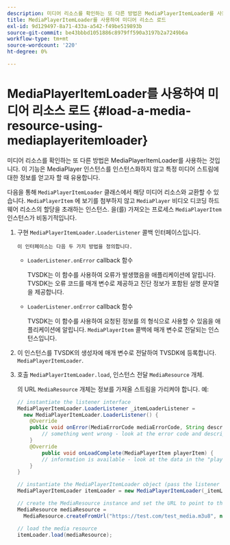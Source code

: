 ```yaml
---
description: 미디어 리소스를 확인하는 또 다른 방법은 MediaPlayerItemLoader를 사용하는 것입니다. 이 기능은 MediaPlayer 인스턴스를 인스턴스화하지 않고 특정 미디어 스트림에 대한 정보를 얻고자 할 때 유용합니다.
title: MediaPlayerItemLoader를 사용하여 미디어 리소스 로드
exl-id: 9d129497-8a71-433a-a542-f49be519893b
source-git-commit: be43bbbd1051886c8979ff590a3197b2a7249b6a
workflow-type: tm+mt
source-wordcount: '220'
ht-degree: 0%

---
```


# MediaPlayerItemLoader를 사용하여 미디어 리소스 로드 {#load-a-media-resource-using-mediaplayeritemloader}

미디어 리소스를 확인하는 또 다른 방법은 MediaPlayerItemLoader를 사용하는 것입니다. 이 기능은 MediaPlayer 인스턴스를 인스턴스화하지 않고 특정 미디어 스트림에 대한 정보를 얻고자 할 때 유용합니다.

다음을 통해 `MediaPlayerItemLoader` 클래스에서 해당 미디어 리소스와 교환할 수 있습니다. `MediaPlayerItem` 에 보기를 첨부하지 않고 `MediaPlayer` 비디오 디코딩 하드웨어 리소스의 할당을 초래하는 인스턴스. 을(를) 가져오는 프로세스 `MediaPlayerItem` 인스턴스가 비동기적입니다.

1. 구현 `MediaPlayerItemLoader.LoaderListener` 콜백 인터페이스입니다.

       이 인터페이스는 다음 두 가지 방법을 정의합니다.
   
   * `LoaderListener.onError` callback 함수

      TVSDK는 이 함수를 사용하여 오류가 발생했음을 애플리케이션에 알립니다. TVSDK는 오류 코드를 매개 변수로 제공하고 진단 정보가 포함된 설명 문자열을 제공합니다.

   * `LoaderListener.onError` callback 함수

      TVSDK는 이 함수를 사용하여 요청된 정보를 의 형식으로 사용할 수 있음을 애플리케이션에 알립니다. `MediaPlayerItem` 콜백에 매개 변수로 전달되는 인스턴스입니다.

1. 이 인스턴스를 TVSDK의 생성자에 매개 변수로 전달하여 TVSDK에 등록합니다. `MediaPlayerItemLoader`.
1. 호출 `MediaPlayerItemLoader.load`, 인스턴스 전달 `MediaResource` 개체.

   의 URL `MediaResource` 개체는 정보를 가져올 스트림을 가리켜야 합니다. 예:

   ```java
   // instantiate the listener interface 
   MediaPlayerItemLoader.LoaderListener _itemLoaderListener = 
     new MediaPlayerItemLoader.LoaderListener() { 
       @Override 
       public void onError(MediaErrorCode mediaErrorCode, String description) { 
           // something went wrong - look at the error code and description 
       } 
       @Override 
           public void onLoadComplete(MediaPlayerItem playerItem) { 
           // information is available - look at the data in the "playerItem" object 
       } 
   } 
   
   // instantiate the MediaPlayerItemLoader object (pass the listener as parameter) 
   MediaPlayerItemLoader itemLoader = new MediaPlayerItemLoader(_itemLoaderListener); 
   
   // create the MediaResource instance and set the URL to point to the actual media stream 
   MediaResource mediaResource =  
     MediaResource.createFromUrl("https://test.com/test_media.m3u8", null); 
   
   // load the media resource 
   itemLoader.load(mediaResource); 
   ```
